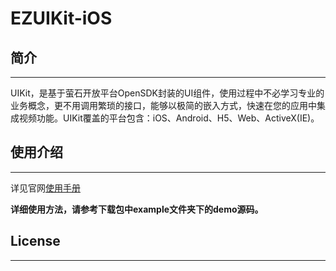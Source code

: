 EZUIKit-iOS
======

## 简介
-----
UIKit，是基于萤石开放平台OpenSDK封装的UI组件，使用过程中不必学习专业的业务概念，更不用调用繁琐的接口，能够以极简的嵌入方式，快速在您的应用中集成视频功能。UIKit覆盖的平台包含：iOS、Android、H5、Web、ActiveX(IE)。
## 使用介绍
-----
详见官网[使用手册](https://open.ys7.com)

**详细使用方法，请参考下载包中example文件夹下的demo源码。**
## License
------
